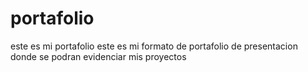 # portafolio
este es mi portafolio
este es mi formato de portafolio de presentacion donde se podran evidenciar mis proyectos
